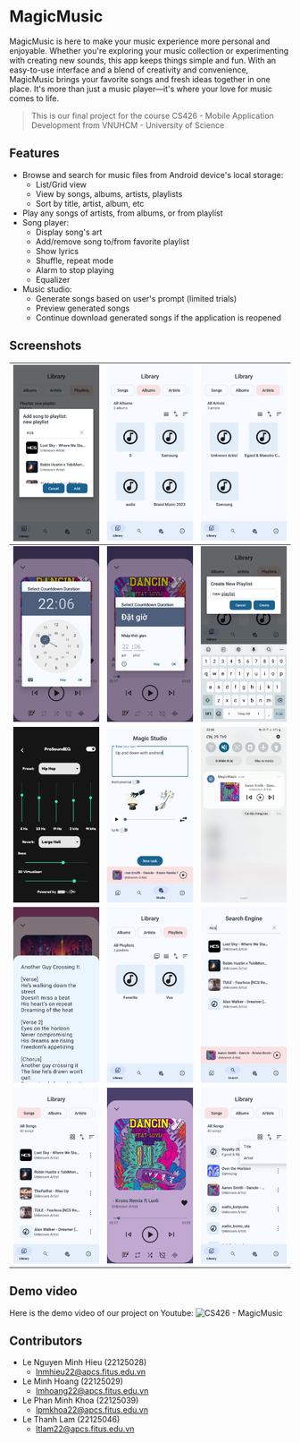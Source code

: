 # MagicMusic

MagicMusic is here to make your music experience more personal and enjoyable. Whether you're exploring your music collection or experimenting with creating new sounds, this app keeps things simple and fun. With an easy-to-use interface and a blend of creativity and convenience, MagicMusic brings your favorite songs and fresh ideas together in one place. It's more than just a music player—it's where your love for music comes to life.

> This is our final project for the course CS426 - Mobile Application Development from VNUHCM - University of Science

## Features
- Browse and search for music files from Android device's local storage:
  - List/Grid view
  - View by songs, albums, artists, playlists
  - Sort by title, artist, album, etc
- Play any songs of artists, from albums, or from playlist
- Song player:
  - Display song's art
  - Add/remove song to/from favorite playlist
  - Show lyrics
  - Shuffle, repeat mode
  - Alarm to stop playing
  - Equalizer
- Music studio:
  - Generate songs based on user's prompt (limited trials)
  - Preview generated songs
  - Continue download generated songs if the application is reopened
 
## Screenshots
| ![Screenshot 1](https://github.com/lamlethanh777/CS426-MagicMusic/blob/main/images/add_song_to_playlist.jpg) | ![Screenshot 2](https://github.com/lamlethanh777/CS426-MagicMusic/blob/main/images/albums.jpg) | ![Screenshot 3](https://github.com/lamlethanh777/CS426-MagicMusic/blob/main/images/artists.jpg) |
|------------------------------------------------------------------------------------------------------------------------------------------------------|------------------------------------------------------------------------------------------------------------------------------------------------------|------------------------------------------------------------------------------------------------------------------------------------------------------|
| ![Screenshot 4](https://github.com/lamlethanh777/CS426-MagicMusic/blob/main/images/count_down_duration.jpg) | ![Screenshot 5](https://github.com/lamlethanh777/CS426-MagicMusic/blob/main/images/count_down_duration_2.jpg) | ![Screenshot 6](https://github.com/lamlethanh777/CS426-MagicMusic/blob/main/images/create_new_playlist.jpg) |
| ![Screenshot 7](https://github.com/lamlethanh777/CS426-MagicMusic/blob/main/images/equalizer.jpg) | ![Screenshot 8](https://github.com/lamlethanh777/CS426-MagicMusic/blob/main/images/magic_studio.jpg) | ![Screenshot 9](https://github.com/lamlethanh777/CS426-MagicMusic/blob/main/images/notification.jpg) |
| ![Screenshot 10](https://github.com/lamlethanh777/CS426-MagicMusic/blob/main/images/play_lyrics.jpg) | ![Screenshot 11](https://github.com/lamlethanh777/CS426-MagicMusic/blob/main/images/playlists.jpg) | ![Screenshot 12](https://github.com/lamlethanh777/CS426-MagicMusic/blob/main/images/search_engine.jpg) |
| ![Screenshot 13](https://github.com/lamlethanh777/CS426-MagicMusic/blob/main/images/song_list.jpg) | ![Screenshot 14](https://github.com/lamlethanh777/CS426-MagicMusic/blob/main/images/song_player.jpg) | ![Screenshot 15](https://github.com/lamlethanh777/CS426-MagicMusic/blob/main/images/sort.jpg) |

## Demo video

Here is the demo video of our project on Youtube: ![CS426 - MagicMusic](https://www.youtube.com/watch?v=-f9beg5W-ig)

## Contributors
- Le Nguyen Minh Hieu (22125028)
  -  lnmhieu22@apcs.fitus.edu.vn
- Le Minh Hoang (22125029)
  -  lmhoang22@apcs.fitus.edu.vn
- Le Phan Minh Khoa (22125039)
  -  lpmkhoa22@apcs.fitus.edu.vn
- Le Thanh Lam (22125046)
  -  ltlam22@apcs.fitus.edu.vn
